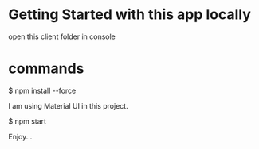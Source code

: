 # Getting Started with this app locally

open this client folder in console

# commands
$ npm install --force

I am using Material UI in this project.

$ npm start

Enjoy...